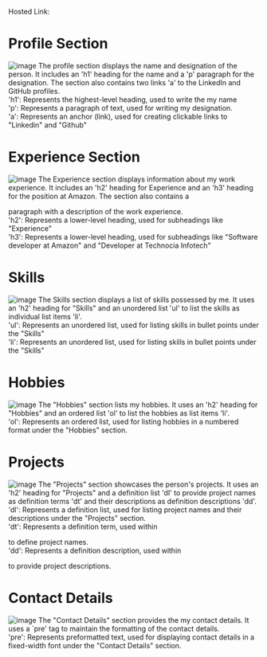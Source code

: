Hosted Link: 

# Profile Section
![image](https://github.com/kaverichougule/Assignemnt1_Resume/assets/101037685/cc6839af-0a3e-4d23-b51e-339d7e6b952d)
The profile section displays the name and designation of the person. It includes an 'h1' heading for the name and a 'p' paragraph for the designation. The section also contains two links 'a' to the LinkedIn and GitHub profiles. <br>
'h1': Represents the highest-level heading, used to write the my name <br>
'p': Represents a paragraph of text, used for writing my designation. <br>
'a':  Represents an anchor (link), used for creating clickable links to "Linkedin" and "Github"

# Experience Section
![image](https://github.com/kaverichougule/Assignemnt1_Resume/assets/101037685/1c2f749d-a22f-4a21-b412-5fbdef9c9fc4)
The Experience section displays information about my work experience. It includes an 'h2' heading for Experience and an 'h3' heading for the position at Amazon. The section also contains a <p> paragraph with a description of the work experience. <br>
'h2': Represents a lower-level heading, used for subheadings like "Experience" <br>
'h3': Represents a lower-level heading, used for subheadings like "Software developer at Amazon" and "Developer at Technocia Infotech" <br>

# Skills
![image](https://github.com/kaverichougule/Assignemnt1_Resume/assets/101037685/f0afae4e-4e0c-4498-81c3-f6185a55b749)
The Skills section displays a list of skills possessed by me. It uses an 'h2' heading for "Skills" and an unordered list 'ul' to list the skills as individual list items 'li'. <br>
'ul': Represents an unordered list, used for listing skills in bullet points under the "Skills" <br>
'li': Represents an unordered list, used for listing skills in bullet points under the "Skills" <br>

# Hobbies
![image](https://github.com/kaverichougule/Assignemnt1_Resume/assets/101037685/844af2b5-f61f-4a70-8a7b-34e07689262f)
The "Hobbies" section lists my hobbies. It uses an 'h2' heading for "Hobbies" and an ordered list 'ol' to list the hobbies as list items 'li'. <br>
'ol': Represents an ordered list, used for listing hobbies in a numbered format under the "Hobbies" section.

# Projects
![image](https://github.com/kaverichougule/Assignemnt1_Resume/assets/101037685/b8c8844e-62a0-4e53-bb37-0c566e565de0)
The "Projects" section showcases the person's projects. It uses an 'h2' heading for "Projects" and a definition list 'dl' to provide project names as definition terms 'dt' and their descriptions as definition descriptions 'dd'. <br>
'dl': Represents a definition list, used for listing project names and their descriptions under the "Projects" section. <br>
'dt': Represents a definition term, used within <dl> to define project names. <br>
'dd': Represents a definition description, used within <dl> to provide project descriptions.

# Contact Details
![image](https://github.com/kaverichougule/Assignemnt1_Resume/assets/101037685/f2c4a038-6883-4bcb-aac6-094861dcf6cd)
The "Contact Details" section provides the my contact details. It uses a `pre' tag to maintain the formatting of the contact details. <br>
'pre': Represents preformatted text, used for displaying contact details in a fixed-width font under the "Contact Details" section.






